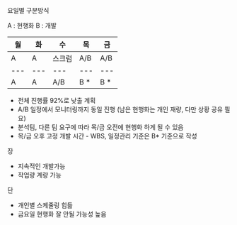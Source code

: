 
요일별 구분방식

A : 현행화
B : 개발


| 월  | 화  | 수     | 목   | 금    |
| --- | --- | ------ | ---- | ----- |
| A   | A   | 스크럼 | A/B  | A/B   |
| --- | --- | ---    | ---  | ---   |
| A   | A   | A/B    | B  * | B   * |


- 전체 진행률 92%로 낮출 계획
- A/B 일정에서 모니터링까지 동일 진행 (남은 현행화는 개인 재량, 다만 상황 공유 필요)
- 분석팀, 다른 팀 요구에 따라 목/금 오전에 현행화 하게 될 수 있음
- 목/금 오후 고정 개발 시간 - WBS, 일정관리 기준은 B* 기준으로 작성

장 
- 지속적인 개발가능 
- 작업량 계량 가능

단
- 개인별 스케줄링 힘듦
- 금요일 현행화 잘 안될 가능성 높음